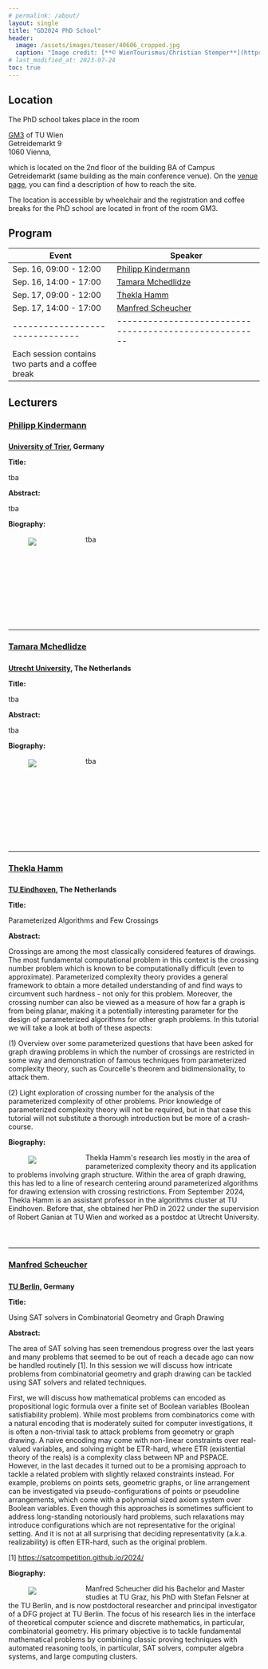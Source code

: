 ```yaml
---
# permalink: /about/
layout: single
title: "GD2024 PhD School"
header:
  image: /assets/images/teaser/40606_cropped.jpg
  caption: "Image credit: [**© WienTourismus/Christian Stemper**](https://foto.wien.info/Bild/Alle/44643)"
# last_modified_at: 2023-07-24
toc: true
---
```


<style type="text/css">
  h3 {
    padding-bottom: .5em;
  }

  div.bio {
    min-height: 175px;
  }

  div.bio > figure {
    margin-bottom: 0;
    margin-top: 5px;
    float: left;
    width: 18%;
    align: left;
    margin-right: 24px;
  }
  div.bio > figure > img {
    margin-bottom: 0;
  }

  div.bio + * {
    clear: both;
  }
</style>

## Location
The PhD school takes place in the room

<a href="https://www.tuwien.at/tu-wien/organisation/zentrale-bereiche/gebaeude-und-technik/veranstaltungsservice-und-lehrraumsupport/raumdatenbank/hoersaele/gm-3-vortmann-hoersaal" target="_blank">GM3</a> of TU Wien<br>
Getreidemarkt 9<br>
1060 Vienna,

which is located on the 2nd floor of the building BA of Campus Getreidemarkt (same building as the main conference venue).
On the <a href="../venue">venue page</a>, you can find a description of how to reach the site.

The location is accessible by wheelchair and the registration and coffee breaks for the PhD school are located in front of the room GM3.

## Program

| Event                         | Speaker                                              |
|-------------------------------|------------------------------------------------------|
| Sep. 16, 09:00 - 12:00        | <a href="#philipp-kindermann">Philipp Kindermann</a> |
| Sep. 16, 14:00 - 17:00	      | <a href="#tamara-mchedlidze">Tamara Mchedlidze</a>   |
| Sep. 17, 09:00 - 12:00	      | <a href="#thekla-hamm">Thekla Hamm</a>               |              
| Sep. 17, 14:00 - 17:00	      | <a href="#manfred-scheucher">Manfred Scheucher</a>   |
|-------------------------------|------------------------------------------------------|
| Each session contains two parts and a coffee break

 
## Lecturers

### [Philipp Kindermann](https://www.uni-trier.de/en/universitaet/fachbereiche-faecher/fachbereich-iv/faecher/informatikwissenschaften/professuren/algorithmik/team/jun-prof-dr-philipp-kindermann)

<p> <strong><a href="https://www.uni-trier.de/">University of Trier</a>, Germany</strong> </p>

<p> <strong> Title: </strong> </p>
<p> tba </p>
<p> <strong> Abstract: </strong> </p>
<p> tba </p>

<p> <strong> Biography: </strong> </p>
<div class="bio">
  <figure >
  <img src="../../assets/images/lecturer/Philipp_Kindermann_cropped.jpg">
  <!-- <footer style="font-size: 12px"></footer> -->
  <!-- <figcaption>Caption goes here</figcaption> -->
</figure>
<p> tba </p>
</div>

<hr>

### [Tamara Mchedlidze](https://www.uu.nl/staff/TMtsentlintze1)
<p> <strong><a href="https://www.uu.nl/">Utrecht University</a>, The Netherlands</strong> </p>

<p> <strong> Title: </strong> </p>
<p> tba </p>
<p> <strong> Abstract: </strong> </p>
<p> tba </p>

<p> <strong> Biography: </strong> </p>
<div class="bio">
  <figure>
  <img src="../../assets/images/lecturer/Tamara_Mchedlidze_cropped.jpg">
  <!-- <footer style="font-size: 12px"></footer> -->
  <!-- <figcaption>Caption goes here</figcaption> -->
</figure>
<p> tba </p>
</div>

<hr>

### [Thekla Hamm](https://www.ac.tuwien.ac.at/people/thamm/)
<p> <strong><a href="https://www.tue.nl/">TU Eindhoven</a>, The Netherlands</strong> </p>

<p> <strong> Title: </strong> </p>
<p> Parameterized Algorithms and Few Crossings </p>
<p> <strong> Abstract: </strong> </p>
<p> Crossings are among the most classically considered features of drawings. The most fundamental computational problem in this context is the crossing number problem which is known to be computationally difficult (even to approximate). Parameterized complexity theory provides a general framework to obtain a more detailed understanding of and find ways to circumvent such hardness - not only for this problem. Moreover, the crossing number can also be viewed as a measure of how far a graph is from being planar, making it a potentially interesting parameter for the design of parameterized algorithms for other graph problems. In this tutorial we will take a look at both of these aspects:</p>
<p> (1) Overview over some parameterized questions that have been asked for graph drawing problems in which the number of crossings are restricted in some way and demonstration of famous techniques from parameterized complexity theory, such as Courcelle's theorem and bidimensionality, to attack them.</p>
<p> (2) Light exploration of crossing number for the analysis of the parameterized complexity of other problems.
Prior knowledge of parameterized complexity theory will not be required, but in that case this tutorial will not substitute a thorough introduction but be more of a crash-course. </p>

<p><strong> Biography: </strong> </p>
<div class="bio">
<figure>
  <img src="../../assets/images/lecturer/Thekla_Hamm_cropped.jpg">
  <!-- <footer style="font-size: 12px"></footer> -->
  <!-- <figcaption>Caption goes here</figcaption> -->
</figure>
<p> Thekla Hamm's research lies mostly in the area of parameterized complexity theory and its application to problems involving graph structure. Within the area of graph drawing, this has led to a line of research centering around parameterized algorithms for drawing extension with crossing restrictions. From September 2024, Thekla Hamm is an assistant professor in the algorithms cluster at TU Eindhoven. Before that, she obtained her PhD in 2022 under the supervision of Robert Ganian at TU Wien and worked as a postdoc at Utrecht University.
</p>
</div>

<hr>

### [Manfred Scheucher](https://page.math.tu-berlin.de/~scheuch/)
<p> <strong><a href="https://www.tu.berlin/">TU Berlin</a>, Germany</strong> </p>

<p> <strong> Title: </strong> </p>
<p> Using SAT solvers in Combinatorial Geometry and Graph Drawing </p>
<p> <strong> Abstract: </strong> </p>
<p> The area of SAT solving has seen tremendous progress over the last years and many problems that seemed to be out of reach a decade ago can now be handled routinely [1]. In this session we will discuss how intricate problems from combinatorial geometry and graph drawing can be tackled using SAT solvers and related techniques. </p>

<p> First, we will discuss how mathematical problems can encoded as propositional logic formula over a finite set of Boolean variables (Boolean satisfiability problem). While most problems from combinatorics come with a natural encoding that is moderately suited for computer investigations, it is often a non-trivial task to attack problems from geometry or graph drawing. A naive encoding may come with non-linear constraints over real-valued variables, and solving might be ETR-hard, where ETR (existential theory of the reals) is a complexity class between NP and PSPACE. However, in the last decades it turned out to be a promising approach to tackle a related problem with slightly relaxed constraints instead. For example, problems on points sets, geometric graphs, or line arrangement can be investigated via pseudo-configurations of points or pseudoline arrangements, which come with a polynomial sized axiom system over Boolean variables. Even though this approaches is sometimes sufficient to address long-standing notoriously hard problems, such relaxations may introduce configurations which are not representative for the original setting. And it is not at all surprising that deciding representativity (a.k.a. realizability) is often ETR-hard, such as the original problem.</p>

<p>[1] <a href="https://satcompetition.github.io/2024/">https://satcompetition.github.io/2024/</a></p>

<p> <strong> Biography: </strong> </p>
<div class="bio">
<figure>
  <img src="../../assets/images/lecturer/Manfred_Scheucher_cropped.jpg">
  <!-- <footer style="font-size: 12px"></footer> -->
  <!-- <figcaption>Caption goes here</figcaption> -->
</figure>
<p> Manfred Scheucher did his Bachelor and Master studies at TU Graz, his PhD with Stefan Felsner at the TU Berlin, and is now postdoctoral researcher and principal investigator of a DFG project at TU Berlin. The focus of his research lies in the interface of theoretical computer science and discrete mathematics, in particular, combinatorial geometry. His primary objective is to tackle fundamental mathematical problems by combining classic proving techniques with automated reasoning tools, in particular, SAT solvers, computer algebra systems, and large computing clusters. </p>
</div>
